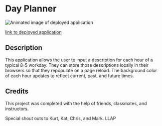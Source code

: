 # Day Planner

![Animated image of deployed application](assets/images/day-planner-demo.gif)

[link to deployed application](http://matthewxgoad.github.io/day-planner/)

## Description

This application allows the user to input a description for each hour of a typical 8-5 workday. They can store those descriptions locally in their browsers so that they repopulate on a page reload. The background color of each hour updates to reflect current, past, and future times. 

## Credits

This project was completed with the help of friends, classmates, and instructors. 

Special shout outs to Kurt, Kat, Chris, and Mark. LLAP